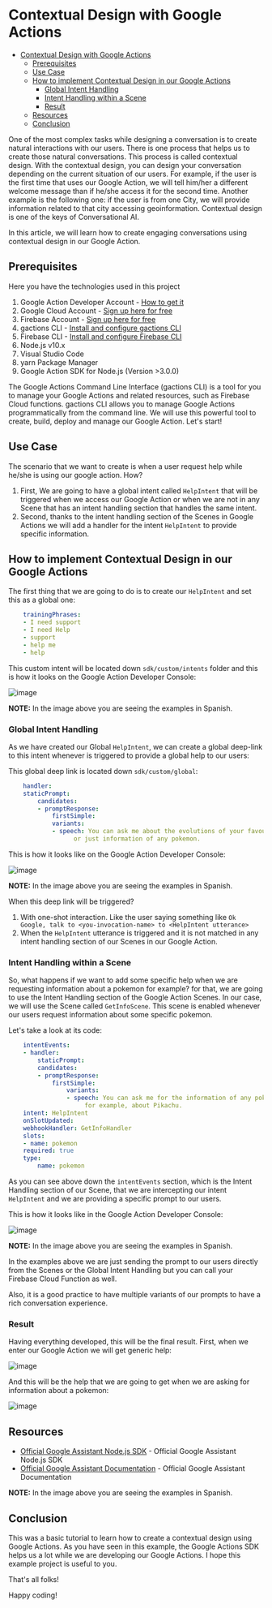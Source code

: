 # Contextual Design with Google Actions

<!-- TOC -->

- [Contextual Design with Google Actions](#contextual-design-with-google-actions)
  - [Prerequisites](#prerequisites)
  - [Use Case](#use-case)
  - [How to implement Contextual Design in our Google Actions](#how-to-implement-contextual-design-in-our-google-actions)
    - [Global Intent Handling](#global-intent-handling)
    - [Intent Handling within a Scene](#intent-handling-within-a-scene)
    - [Result](#result)
  - [Resources](#resources)
  - [Conclusion](#conclusion)

<!-- /TOC -->

One of the most complex tasks while designing a conversation is to create natural interactions with our users. There is one process that helps us to create those natural conversations. This process is called contextual design. With the contextual design, you can design your conversation depending on the current situation of our users. For example, if the user is the first time that uses our Google Action, we will tell him/her a different welcome message than if he/she access it for the second time. Another example is the following one: if the user is from one City, we will provide information related to that city accessing geoinformation. Contextual design is one of the keys of Conversational AI.

In this article, we will learn how to create engaging conversations using contextual design in our Google Action.

## Prerequisites

Here you have the technologies used in this project
1. Google Action Developer Account - [How to get it](https://console.actions.google.com/)
2. Google Cloud Account - [Sign up here for free](https://cloud.google.com/)
3. Firebase Account - [Sign up here for free](https://firebase.google.com/)
4. gactions CLI - [Install and configure gactions CLI](https://github.com/actions-on-google/gactions)
5. Firebase CLI - [Install and configure Firebase CLI](https://firebase.google.com/docs/cli)
6. Node.js v10.x
7. Visual Studio Code
8. yarn Package Manager
9. Google Action SDK for Node.js (Version >3.0.0)

The Google Actions Command Line Interface (gactions CLI) is a tool for you to manage your Google Actions and related resources, such as Firebase Cloud functions.
gactions CLI allows you to manage Google Actions programmatically from the command line.
We will use this powerful tool to create, build, deploy and manage our Google Action. Let's start!

## Use Case

The scenario that we want to create is when a user request help while he/she is using our google action. How?
1. First, We are going to have a global intent called `HelpIntent` that will be triggered when we access our Google Action or when we are not in any Scene that has an intent handling section that handles the same intent.
2. Second, thanks to the intent handling section of the Scenes in Google Actions we will add a handler for the intent `HelpIntent` to provide specific information.

## How to implement Contextual Design in our Google Actions

The first thing that we are going to do is to create our `HelpIntent` and set this as a global one:

```yaml
    trainingPhrases:
    - I need support
    - I need Help
    - support
    - help me
    - help
```

This custom intent will be located down `sdk/custom/intents` folder and this is how it looks on the Google Action Developer Console:

![image](img/global-getinfoscene.png)

**NOTE:** In the image above you are seeing the examples in Spanish.

### Global Intent Handling

As we have created our Global `HelpIntent`, we can create a global deep-link to this intent whenever is triggered to provide a global help to our users:

This global deep link is located down `sdk/custom/global`:

```yaml
    handler:
    staticPrompt:
        candidates:
        - promptResponse:
            firstSimple:
            variants:
            - speech: You can ask me about the evolutions of your favourite pokemon
                  or just information of any pokemon.

```
This is how it looks like on the Google Action Developer Console:

![image](img/globalhelphandling.png)

**NOTE:** In the image above you are seeing the examples in Spanish.

When this deep link will be triggered?
1. With one-shot interaction. Like the user saying something like `Ok Google, talk to <you-invocation-name> to <HelpIntent utterance>`
2. When the `HelpIntent` utterance is triggered and it is not matched in any intent handling section of our Scenes in our Google Action.

### Intent Handling within a Scene

So, what happens if we want to add some specific help when we are requesting information about a pokemon for example? for that, we are going to use the Intent Handling section of the Google Action Scenes. In our case, we will use the Scene called `GetInfoScene`. This scene is enabled whenever our users request information about some specific pokemon. 

Let's take a look at its code:

```yaml
    intentEvents:
    - handler:
        staticPrompt:
        candidates:
        - promptResponse:
            firstSimple:
                variants:
                - speech: You can ask me for the information of any pokemon,
                     for example, about Pikachu.
    intent: HelpIntent
    onSlotUpdated:
    webhookHandler: GetInfoHandler
    slots:
    - name: pokemon
    required: true
    type:
        name: pokemon
```

As you can see above down the `intentEvents` section, which is the Intent Handling section of our Scene, that we are intercepting our intent `HelpIntent` and we are providing a specific prompt to our users.

This is how it looks like in the Google Action Developer Console:

![image](img/helpinfoscene.png)

**NOTE:** In the image above you are seeing the examples in Spanish.

In the examples above we are just sending the prompt to our users directly from the Scenes or the Global Intent Handling but you can call your Firebase Cloud Function as well.

Also, it is a good practice to have multiple variants of our prompts to have a rich conversation experience.

### Result

Having everything developed, this will be the final result. First, when we enter our Google Action we will get generic help:

![image](img/globalhelp.png)

And this will be the help that we are going to get when we are asking for information about a pokemon:

![image](img/specifichelp.png)


## Resources
* [Official Google Assistant Node.js SDK](https://github.com/actions-on-google/assistant-conversation-nodejs) - Official Google Assistant Node.js SDK
* [Official Google Assistant Documentation](https://developers.google.com/assistant/conversational/overview) - Official Google Assistant Documentation

**NOTE:** In the image above you are seeing the examples in Spanish.


## Conclusion 

This was a basic tutorial to learn how to create a contextual design using Google Actions.
As you have seen in this example, the Google Actions SDK helps us a lot while we are developing our Google Actions.
I hope this example project is useful to you.

That's all folks!

Happy coding!
